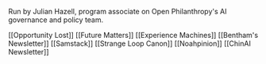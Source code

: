 Run by Julian Hazell, program associate on Open Philanthropy's AI governance and policy team.

[[Opportunity Lost]]
[[Future Matters]]
[[Experience Machines]]
[[Bentham's Newsletter]]
[[Samstack]]
[[Strange Loop Canon]]
[[Noahpinion]]
[[ChinAI Newsletter]]
